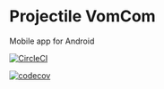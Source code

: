 # Projectile VomCom
 Mobile app for Android

 [![CircleCI](https://circleci.com/gh/miscdats/ProjectileVomCom.svg?style=svg)](https://circleci.com/gh/miscdats/ProjectileVomCom)

 [![codecov](https://codecov.io/gh/miscdats/ProjectileVomCom/branch/master/graph/badge.svg?token=YZUMX2nnLZ)](https://codecov.io/gh/miscdats/ProjectileVomCom)


